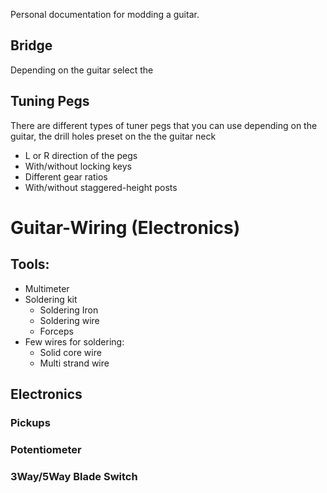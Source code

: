 Personal documentation for modding a guitar.

## Bridge
Depending on the guitar select the  

## Tuning Pegs
There are different types of tuner pegs that you can use depending on the guitar, the drill holes preset on the the guitar neck 
* L or R direction of the pegs
* With/without locking keys
* Different gear ratios
* With/without staggered-height posts

# Guitar-Wiring (Electronics)

## Tools:
* Multimeter
* Soldering kit
  * Soldering Iron
  * Soldering wire
  * Forceps
* Few wires for soldering:
  * Solid core wire
  * Multi strand wire

## Electronics
### Pickups

### Potentiometer

### 3Way/5Way Blade Switch


